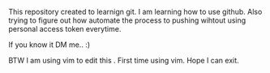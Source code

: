 This repository created to learnign git.
I am learning how to use github. 
Also trying to figure out how automate the process to pushing wihtout using personal access token everytime. 

If you know it DM me.. :)


BTW I am using vim to edit this . First time using vim. Hope I can exit.
